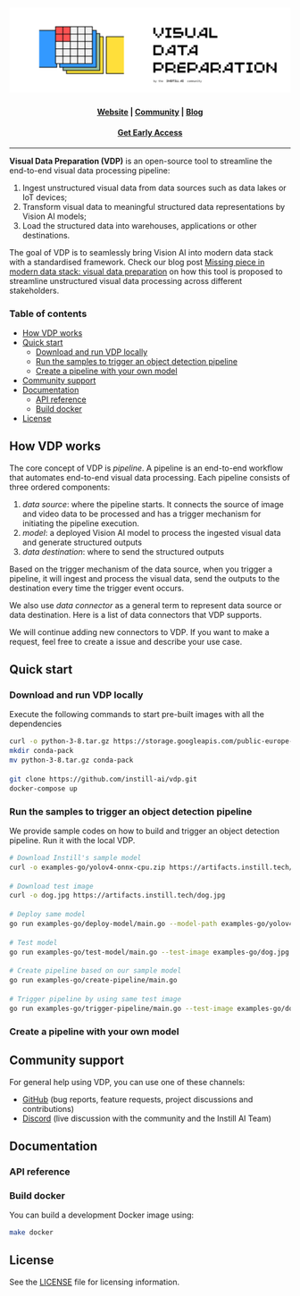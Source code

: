 <h1 align="center">
  <img src="https://raw.githubusercontent.com/instill-ai/.github/main/img/visual-data-preparation.png" alt="Instill AI - Visual Data Preparation Made for All" />
</h1>

<h4 align="center">
    <a href="https://www.instill.tech/?utm_source=github&utm_medium=banner&utm_campaign=vdp_readme">Website</a> |
    <a href="https://discord.gg/sevxWsqpGh">Community</a> |
    <a href="https://blog.instill.tech/?utm_source=github&utm_medium=banner&utm_campaign=vdp_readme">Blog</a>
</h4>

<h4 align="center">
    <p>
        <a href="https://www.instill.tech/get-access/?utm_source=github&utm_medium=banner&utm_campaign=vdp_readme"><strong>Get Early Access</strong></a>
    <p>
</h4>

---

**Visual Data Preparation (VDP)** is an open-source tool to streamline the end-to-end visual data processing pipeline:

1. Ingest unstructured visual data from data sources such as data lakes or IoT devices;
2. Transform visual data to meaningful structured data representations by Vision AI models;
3. Load the structured data into warehouses, applications or other destinations.

The goal of VDP is to seamlessly bring Vision AI into modern data stack with a standardised framework. Check our blog post [Missing piece in modern data stack: visual data preparation](https://blog.instill.tech/visual-data-preparation/?utm_source=github&utm_medium=banner&utm_campaign=vdp_readme) on how this tool is proposed to streamline unstructured visual data processing across different stakeholders.

### Table of contents <!-- omit in toc -->
- [How VDP works](#how-vdp-works)
- [Quick start](#quick-start)
  - [Download and run VDP locally](#download-and-run-vdp-locally)
  - [Run the samples to trigger an object detection pipeline](#run-the-samples-to-trigger-an-object-detection-pipeline)
  - [Create a pipeline with your own model](#create-a-pipeline-with-your-own-model)
- [Community support](#community-support)
- [Documentation](#documentation)
  - [API reference](#api-reference)
  - [Build docker](#build-docker)
- [License](#license)

## How VDP works

The core concept of VDP is _pipeline_. A pipeline is an end-to-end workflow that automates end-to-end visual data processing. Each pipeline consists of three ordered components:
1. _data source_: where the pipeline starts. It connects the source of image and video data to be processed and has a trigger mechanism for initiating the pipeline execution.
2. _model_: a deployed Vision AI model to process the ingested visual data and generate structured outputs
3. _data destination_: where to send the structured outputs

Based on the trigger mechanism of the data source, when you trigger a pipeline, it will ingest and process the visual data, send the outputs to the destination every time the trigger event occurs.

We also use _data connector_ as a general term to represent data source or data destination. Here is a list of data connectors that VDP supports.

We will continue adding new connectors to VDP. If you want to make a request, feel free to create a issue and describe your use case.


## Quick start

### Download and run VDP locally

Execute the following commands to start pre-built images with all the dependencies
```bash
curl -o python-3-8.tar.gz https://storage.googleapis.com/public-europe-west2-c-artifacts/visual-data-preparation/conda-pack/python-3-8.tar.gz
mkdir conda-pack
mv python-3-8.tar.gz conda-pack

git clone https://github.com/instill-ai/vdp.git
docker-compose up
```

### Run the samples to trigger an object detection pipeline
We provide sample codes on how to build and trigger an object detection pipeline. Run it with the local VDP.

```bash
# Download Instill's sample model
curl -o examples-go/yolov4-onnx-cpu.zip https://artifacts.instill.tech/visual-data-preparation/sample-models/yolov4-onnx-cpu.zip

# Download test image
curl -o dog.jpg https://artifacts.instill.tech/dog.jpg

# Deploy same model
go run examples-go/deploy-model/main.go --model-path examples-go/yolov4-onnx-cpu.zip

# Test model
go run examples-go/test-model/main.go --test-image examples-go/dog.jpg

# Create pipeline based on our sample model
go run examples-go/create-pipeline/main.go

# Trigger pipeline by using same test image
go run examples-go/trigger-pipeline/main.go --test-image examples-go/dog.jpg
```

### Create a pipeline with your own model

## Community support

For general help using VDP, you can use one of these channels:

- [GitHub](https://github.com/instill-ai/vdp) (bug reports, feature requests, project discussions and contributions)
- [Discord](https://discord.gg/sevxWsqpGh) (live discussion with the community and the Instill AI Team)

## Documentation

### API reference

### Build docker

You can build a development Docker image using:
```bash
make docker
```

## License

See the [LICENSE](https://github.com/instill-ai/vdp/blob/main/LICENSE) file for licensing information.
